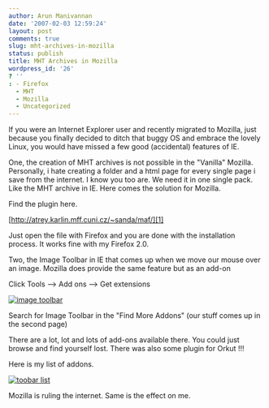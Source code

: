 ```yaml
---
author: Arun Manivannan
date: '2007-02-03 12:59:24'
layout: post
comments: true
slug: mht-archives-in-mozilla
status: publish
title: MHT Archives in Mozilla
wordpress_id: '26'
? ''
: - Firefox
  - MHT
  - Mozilla
  - Uncategorized
---
```


If you were an Internet Explorer user and recently migrated to Mozilla, just
because you finally decided to ditch that buggy OS and embrace the lovely
Linux, you would have missed a few good (accidental) features of IE.

One, the creation of MHT archives is not possible in the "Vanilla" Mozilla.
Personally, i hate creating a folder and a html page for every single page i
save from the internet. I know you too are. We need it in one single pack.
Like the MHT archive in IE. Here comes the solution for Mozilla.

Find the plugin here.

[http://atrey.karlin.mff.cuni.cz/~sanda/maf/][1]

Just open the file with Firefox and you are done with the installation
process. It works fine with my Firefox 2.0.

Two, the Image Toolbar in IE that comes up when we move our mouse over an
image. Mozilla does provide the same feature but as an add-on

Click Tools --> Add ons --> Get extensions

[![image toolbar][2]][3]

Search for Image Toolbar in the "Find More Addons" (our stuff comes up in the
second page)

There are a lot, lot and lots of add-ons available there. You could just
browse and find yourself lost. There was also some plugin for Orkut !!!

Here is my list of addons.

[![toobar list][4]][5]

Mozilla is ruling the internet. Same is the effect on me.

   [1]: http://atrey.karlin.mff.cuni.cz/%7Esanda/maf/

   [2]:
http://beanpicks.wordpress.com/files/2007/02/imagetoolbar.thumbnail.png

   [3]: http://beanpicks.wordpress.com/files/2007/02/imagetoolbar.png (image
toolbar)

   [4]: http://beanpicks.wordpress.com/files/2007/02/toolbarlist.thumbnail.png

   [5]: http://beanpicks.wordpress.com/files/2007/02/toolbarlist.png (toobar
list)

